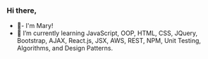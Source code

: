 ### Hi there, 
- 👋- I'm Mary! 
- 🌱 I’m currently learning JavaScript, OOP, HTML, CSS, JQuery, Bootstrap, AJAX, React.js, JSX, AWS, REST, NPM, Unit Testing, Algorithms, and Design Patterns.

<!--
**mbowers21/mbowers21** is a ✨ _special_ ✨ repository because its `README.md` (this file) appears on your GitHub profile.



- 👯 I’m looking to collaborate on ...
- 🤔 I’m looking for help with ...
- 💬 Ask me about ...
- 📫 How to reach me: mjaxx08@gmail.com
- ⚡ Fun fact: ...

